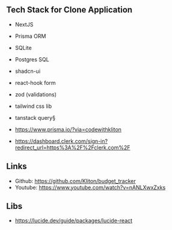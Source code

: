 ## Tech Stack for Clone Application

- NextJS
- Prisma ORM
- SQLite
- Postgres SQL

- shadcn-ui
- react-hook form
- zod (validations)
- tailwind css lib
- tanstack query§


- https://www.prisma.io/?via=codewithkliton
- https://dashboard.clerk.com/sign-in?redirect_url=https%3A%2F%2Fclerk.com%2F


## Links
- Github: https://github.com/Kliton/budget_tracker
- Youtube: https://www.youtube.com/watch?v=nANLXwxZxks



## Libs
- https://lucide.dev/guide/packages/lucide-react
